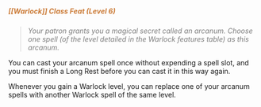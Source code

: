 ##### <span style="font-style:italic; color:rgb(203, 123, 55)">[[Warlock]] Class Feat (Level 6)</span>

> *<span style="color:rgb(125, 125, 125)">Your patron grants you a magical secret called an arcanum. Choose one spell (of the level detailed in the Warlock features table) as this arcanum.</span>* 

You can cast your arcanum spell once without expending a spell slot, and you must finish a Long Rest before you can cast it in this way again.

Whenever you gain a Warlock level, you can replace one of your arcanum spells with another Warlock spell of the same level.
